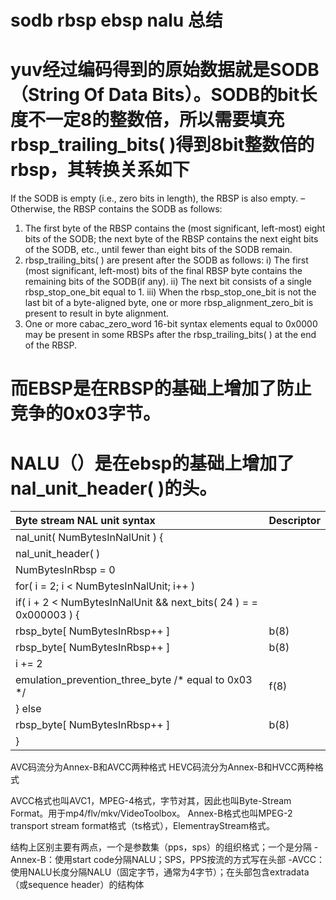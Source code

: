 # sodb rbsp ebsp nalu 总结


# yuv经过编码得到的原始数据就是SODB（String Of Data Bits）。SODB的bit长度不一定8的整数倍，所以需要填充rbsp_trailing_bits( )得到8bit整数倍的rbsp，其转换关系如下

If the SODB is empty (i.e., zero bits in length), the RBSP is also empty.
– Otherwise, the RBSP contains the SODB as follows:
1) The first byte of the RBSP contains the (most significant, left-most) eight bits of the SODB; the next byte of the
RBSP contains the next eight bits of the SODB, etc., until fewer than eight bits of the SODB remain.
2) rbsp_trailing_bits( ) are present after the SODB as follows:
i) The first (most significant, left-most) bits of the final RBSP byte contains the remaining bits of the SODB(if any).
ii) The next bit consists of a single rbsp_stop_one_bit equal to 1.
iii) When the rbsp_stop_one_bit is not the last bit of a byte-aligned byte, one or more rbsp_alignment_zero_bit is present to result in byte alignment.
3) One or more cabac_zero_word 16-bit syntax elements equal to 0x0000 may be present in some RBSPs after the
rbsp_trailing_bits( ) at the end of the RBSP. 

# 而EBSP是在RBSP的基础上增加了防止竞争的0x03字节。

# NALU（）是在ebsp的基础上增加了nal_unit_header( )的头。
|Byte stream NAL unit syntax|Descriptor|
 |  :- | :- | 
nal_unit( NumBytesInNalUnit ) { | |	
nal_unit_header( )	| |
NumBytesInRbsp = 0	| |
for( i = 2; i < NumBytesInNalUnit; i++ )| |	
if( i + 2 < NumBytesInNalUnit && next_bits( 24 ) = = 0x000003 ) {| |	
rbsp_byte[ NumBytesInRbsp++ ] 	|b(8) |
rbsp_byte[ NumBytesInRbsp++ ] 	|b(8) |
i += 2	| |
emulation_prevention_three_byte /* equal to 0x03 */ 	|f(8) |
} else	| |
rbsp_byte[ NumBytesInRbsp++ ] 	|b(8) |
}	| |

AVC码流分为Annex-B和AVCC两种格式
HEVC码流分为Annex-B和HVCC两种格式

AVCC格式也叫AVC1，MPEG-4格式，字节对其，因此也叫Byte-Stream Format。用于mp4/flv/mkv/VideoToolbox。
Annex-B格式也叫MPEG-2 transport stream format格式（ts格式），ElementrayStream格式。

结构上区别主要有两点，一个是参数集（pps，sps）的组织格式；一个是分隔
-Annex-B：使用start code分隔NALU；SPS，PPS按流的方式写在头部
-AVCC：使用NALU长度分隔NALU（固定字节，通常为4字节）；在头部包含extradata（或sequence header）的结构体


